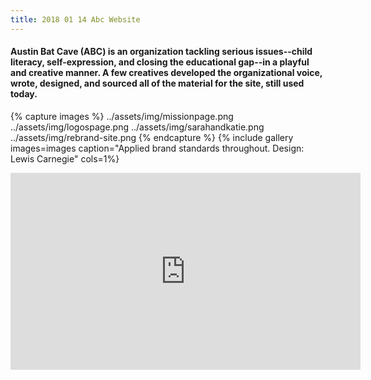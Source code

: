 ```yaml
---
title: 2018 01 14 Abc Website
---
```


#### Austin Bat Cave (ABC) is an organization tackling serious issues--child literacy, self-expression, and closing the educational gap--in a playful and creative manner. A few creatives developed the organizational voice, wrote, designed, and sourced all of the material for the site, still used today.  
 
{% capture images %}
	../assets/img/missionpage.png
  ../assets/img/logospage.png
  ../assets/img/sarahandkatie.png
  ../assets/img/rebrand-site.png
{% endcapture %}
{% include gallery images=images caption="Applied brand standards throughout. Design: Lewis Carnegie" cols=1%}

<iframe width="560" height="315" src="https://www.youtube.com/embed/u8pOnDVbqE0" frameborder="0" allow="autoplay; encrypted-media" allowfullscreen></iframe>